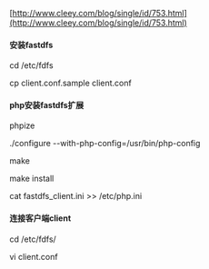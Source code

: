 [http://www.cleey.com/blog/single/id/753.html](http://www.cleey.com/blog/single/id/753.html)

#### 安装fastdfs

cd /etc/fdfs

cp client.conf.sample client.conf

#### php安装fastdfs扩展

phpize

./configure --with-php-config=/usr/bin/php-config

make

make install

cat fastdfs\_client.ini &gt;&gt; /etc/php.ini

#### 连接客户端client

cd /etc/fdfs/

vi client.conf


